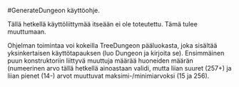 #GenerateDungeon käyttöohje.

Tällä hetkellä käyttöliittymää itseään ei ole toteutettu. Tämä tulee muuttumaan.

Ohjelman toimintaa voi kokeilla TreeDungeon pääluokasta, joka sisältää yksinkertaisen käyttötapauksen (luo Dungeon ja kirjoita se). 
Ensimmäinen puun konstruktoriin liittyvä muuttuja määrää huoneiden määrän (numeerinen arvo tällä hetkellä ainoastaan validi, mutta 
liian suuret (257+) ja liian pienet (14-) arvot muuttuvat maksimi-/minimiarvoksi (15 ja 256).
